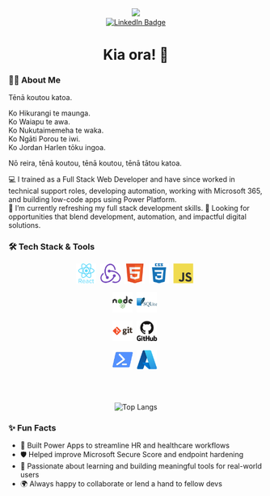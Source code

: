 <div id="header" align="center">
  <img src="https://media.giphy.com/media/M9gbBd9nbDrOTu1Mqx/giphy.gif" width="100"/>
</div>

<div id="badges" align="center">
  <a href="https://www.linkedin.com/in/jordan-harlen/" target="_blank">
    <img src="https://img.shields.io/badge/LinkedIn-blue?style=for-the-badge&logo=linkedin&logoColor=white" alt="LinkedIn Badge"/>
  </a>
</div>

<div align="center">
  <h1>Kia ora! 👋</h1>
</div>

### 🧑‍💻 About Me

Tēnā koutou katoa.

Ko Hikurangi te maunga.  
Ko Waiapu te awa.  
Ko Nukutaimemeha te waka.  
Ko Ngāti Porou te iwi.  
Ko Jordan Harlen tōku ingoa.  

Nō reira, tēnā koutou, tēnā koutou, tēnā tātou katoa.

💻 I trained as a Full Stack Web Developer and have since worked in technical support roles, developing automation, working with Microsoft 365, and building low-code apps using Power Platform.  
🌱 I’m currently refreshing my full stack development skills. 
🚀 Looking for opportunities that blend development, automation, and impactful digital solutions.

### 🛠️ Tech Stack & Tools

<div align="center">

<!-- Frontend -->
<img src="https://github.com/devicons/devicon/blob/master/icons/react/react-original-wordmark.svg" title="React" alt="React" width="40" height="40"/>&nbsp;
<img src="https://github.com/devicons/devicon/blob/master/icons/redux/redux-original.svg" title="Redux" alt="Redux" width="40" height="40"/>&nbsp;
<img src="https://github.com/devicons/devicon/blob/master/icons/html5/html5-original.svg" title="HTML5" alt="HTML" width="40" height="40"/>&nbsp;
<img src="https://github.com/devicons/devicon/blob/master/icons/css3/css3-plain-wordmark.svg" title="CSS3" alt="CSS" width="40" height="40"/>&nbsp;
<img src="https://github.com/devicons/devicon/blob/master/icons/javascript/javascript-original.svg" title="JavaScript" alt="JavaScript" width="40" height="40"/>&nbsp;

<!-- Backend & Databases -->
<img src="https://github.com/devicons/devicon/blob/master/icons/nodejs/nodejs-original-wordmark.svg" title="NodeJS" alt="NodeJS" width="40" height="40"/>&nbsp;
<img src="https://github.com/devicons/devicon/blob/master/icons/sqlite/sqlite-original-wordmark.svg" title="SQLite" alt="SQLite" width="40" height="40"/>&nbsp;

<!-- Tools & Version Control -->
<img src="https://github.com/devicons/devicon/blob/master/icons/git/git-original-wordmark.svg" title="Git" alt="Git" width="40" height="40"/>&nbsp;
<img src="https://github.com/devicons/devicon/blob/master/icons/github/github-original-wordmark.svg" title="GitHub" alt="GitHub" width="40" height="40"/>&nbsp;

<!-- Microsoft & Scripting -->
<img src="https://github.com/devicons/devicon/blob/master/icons/powershell/powershell-original.svg" title="PowerShell" alt="PowerShell" width="40" height="40"/>&nbsp;
<img src="https://github.com/devicons/devicon/blob/master/icons/azure/azure-original.svg" title="Azure / Entra ID" alt="Azure" width="40" height="40"/>&nbsp;

<br><br>

![Top Langs](https://github-readme-stats.vercel.app/api/top-langs/?username=jordan-harlen&layout=compact)

</div>

### ✨ Fun Facts
- 🔄 Built Power Apps to streamline HR and healthcare workflows  
- 🛡️ Helped improve Microsoft Secure Score and endpoint hardening  
- 🤝 Passionate about learning and building meaningful tools for real-world users  
- 🌍 Always happy to collaborate or lend a hand to fellow devs
